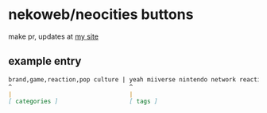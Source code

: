 # nekoweb/neocities buttons
make pr, updates at [my site](https://thnlqd.nekoweb.org/#buttons-galore)

## example entry
```md
brand,game,reaction,pop culture | yeah miiverse nintendo network reaction | yeah.gif | Yeah! button | ThinLiquid
^                                 ^                                         ^           ^             ^
|                                 |                                         |           |             |   
[ categories ]                    [ tags ]                                  [ file ]    [ name ]      [ author ]
```
